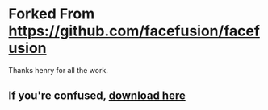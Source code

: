 # Forked From https://github.com/facefusion/facefusion

Thanks henry for all the work.

## If you're confused, [download here](https://github.com/samfisherirl/FaceFusion-NSFW-One-Click-Installer/releases/download/v3/FaceFusion-NSFW-One-Click-Installer-main.zip) 
